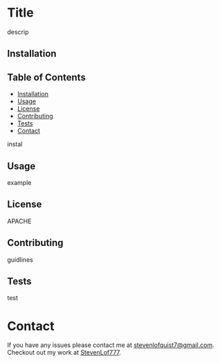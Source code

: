 
# Title

descrip

## Installation

## Table of Contents

* [Installation](#installation)
* [Usage](#usage)
* [License](#license)
* [Contributing](#contributing)
* [Tests](#tests)
* [Contact](#contact)

instal

## Usage

example

## License
APACHE

## Contributing
guidlines

## Tests
test

# Contact
If you have any issues please contact me at [stevenlofquist7@gmail.com](stevenlofquist7@gmail.com). Checkout out my work at [StevenLof777](https://github.com/StevenLof777).

